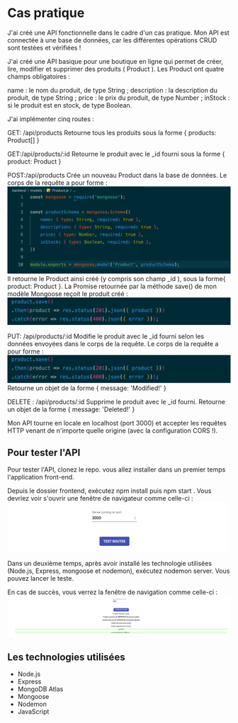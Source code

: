 # Cas pratique #

J'ai créé une API fonctionnelle dans le cadre d'un cas pratique. Mon API est connectée à une base de données, car les différentes opérations CRUD sont testées et vérifiées !

J'ai créé une API basique pour une boutique en ligne qui permet de créer, lire, modifier et supprimer des produits ( Product ). Les Product ont quatre champs obligatoires :

name : le nom du produit, de type String ;
description : la description du produit, de type String ;
price : le prix du produit, de type Number ;
inStock : si le produit est en stock, de type Boolean.

J'ai implémenter cinq routes :

GET: /api/products
Retourne tous les produits sous la forme { products: Product[] }

GET:/api/products/:id
Retourne le produit avec le _id fourni sous la forme { product: Product }

POST:/api/products
Crée un nouveau Product dans la base de données.
Le corps de la requête a pour forme :
![fullstack-activity](frontend/images/cinqRoutes.webp)
Il retourne le Product ainsi créé (y compris son champ _id ), sous la forme{ product: Product }.
La Promise retournée par la méthode save() de mon modèle Mongoose reçoit le produit créé :
![fullstack-activity](frontend/images/promiseSave.webp)

PUT: /api/products/:id
Modifie le produit avec le _id fourni selon les données envoyées dans le corps de la requête.
Le corps de la requête a pour forme :
![fullstack-activity](frontend/images/promiseSave.webp)
Retourne un objet de la forme { message: 'Modified!' }

DELETE : /api/products/:id
Supprime le produit avec le _id fourni.
Retourne un objet de la forme { message: 'Deleted!' }

Mon API tourne en locale en localhost (port 3000) et accepter les requêtes HTTP venant de n'importe quelle origine (avec la configuration CORS !).

## Pour tester l'API

Pour tester l'API, clonez le repo. vous allez installer dans un premier temps l'application front-end.

Depuis le dossier frontend, exécutez npm install puis npm start . Vous devriez voir s'ouvrir une fenêtre de navigateur comme celle-ci :
![fullstack-activity](frontend/images/fenetreNavigateur.webp)

Dans un deuxième temps, après avoir installé les technologie utilisées (Node.js, Express, mongoose et nodemon), exécutez nodemon server. Vous pouvez lancer le teste.

En cas de succès, vous verrez la fenêtre de navigation comme celle-ci :
![fullstack-activity](frontend/images/fenetreSucces.webp)

## Les technologies utilisées

- Node.js
- Express
- MongoDB Atlas
- Mongoose
- Nodemon
- JavaScript

